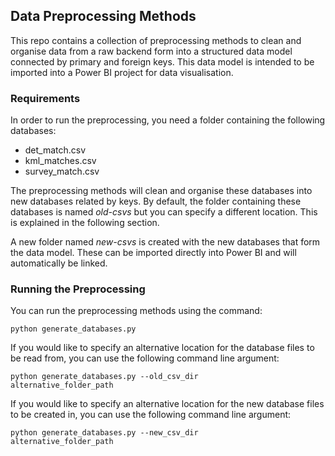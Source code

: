 ## Data Preprocessing Methods

This repo contains a collection of preprocessing methods to clean and organise data from a raw backend form into a structured data model connected by primary and foreign keys. This data model is intended to be imported into a Power BI project for data visualisation. 

### Requirements

In order to run the preprocessing, you need a folder containing the following databases:

* det_match.csv
* kml_matches.csv
* survey_match.csv

The preprocessing methods will clean and organise these databases into new databases related by keys. By default, the folder containing these databases is named *old-csvs* but you can specify a different location. This is explained in the following section. 

A new folder named *new-csvs* is created with the new databases that form the data model. These can be imported directly into Power BI and will automatically be linked. 

### Running the Preprocessing

You can run the preprocessing methods using the command: 

<code>python generate_databases.py</code>

If you would like to specify an alternative location for the database files to be read from, you can use the following command line argument:

<code>python generate_databases.py --old\_csv\_dir alternative\_folder\_path</code>

If you would like to specify an alternative location for the new database files to be created in, you can use the following command line argument:

<code>python generate_databases.py --new\_csv\_dir alternative\_folder\_path</code>